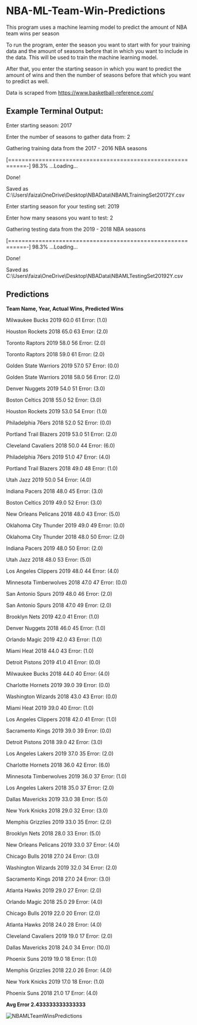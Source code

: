 # NBA-ML-Team-Win-Predictions
This program uses a machine learning model to predict the amount of NBA team wins per season

To run the program, enter the season you want to start with for your training data and the amount of seasons 
before that in which you want to include in the data. This will be used to train the machine learning model.

After that, you enter the starting season in which you want to predict the amount of wins and then the number of 
seasons before that which you want to predict as well. 

Data is scraped from https://www.basketball-reference.com/


## **Example Terminal Output:** 

Enter starting season: 2017 

Enter the number of seasons to gather data from: 2

Gathering training data from the 2017 - 2016 NBA seasons

[===========================================================-] 98.3% ...Loading...

Done!

Saved as C:\Users\faiza\OneDrive\Desktop\NBAData\NBAMLTrainingSet20172Y.csv

Enter starting season for your testing set: 2019

Enter how many seasons you want to test: 2

Gathering testing data from the 2019 - 2018 NBA seasons

[===========================================================-] 98.3% ...Loading...

Done!

Saved as C:\Users\faiza\OneDrive\Desktop\NBAData\NBAMLTestingSet20192Y.csv


## **Predictions** 

**Team Name, Year, Actual Wins, Predicted Wins**

Milwaukee Bucks 2019 60.0 61 Error: (1.0)

Houston Rockets 2018 65.0 63 Error: (2.0)

Toronto Raptors 2019 58.0 56 Error: (2.0)

Toronto Raptors 2018 59.0 61 Error: (2.0)

Golden State Warriors 2019 57.0 57 Error: (0.0)

Golden State Warriors 2018 58.0 56 Error: (2.0)

Denver Nuggets 2019 54.0 51 Error: (3.0)

Boston Celtics 2018 55.0 52 Error: (3.0)

Houston Rockets 2019 53.0 54 Error: (1.0)

Philadelphia 76ers 2018 52.0 52 Error: (0.0)

Portland Trail Blazers 2019 53.0 51 Error: (2.0)

Cleveland Cavaliers 2018 50.0 44 Error: (6.0)

Philadelphia 76ers 2019 51.0 47 Error: (4.0)

Portland Trail Blazers 2018 49.0 48 Error: (1.0)

Utah Jazz 2019 50.0 54 Error: (4.0)

Indiana Pacers 2018 48.0 45 Error: (3.0)

Boston Celtics 2019 49.0 52 Error: (3.0)

New Orleans Pelicans 2018 48.0 43 Error: (5.0)

Oklahoma City Thunder 2019 49.0 49 Error: (0.0)

Oklahoma City Thunder 2018 48.0 50 Error: (2.0)

Indiana Pacers 2019 48.0 50 Error: (2.0)

Utah Jazz 2018 48.0 53 Error: (5.0)

Los Angeles Clippers 2019 48.0 44 Error: (4.0)

Minnesota Timberwolves 2018 47.0 47 Error: (0.0)

San Antonio Spurs 2019 48.0 46 Error: (2.0)

San Antonio Spurs 2018 47.0 49 Error: (2.0)

Brooklyn Nets 2019 42.0 41 Error: (1.0)

Denver Nuggets 2018 46.0 45 Error: (1.0)

Orlando Magic 2019 42.0 43 Error: (1.0)

Miami Heat 2018 44.0 43 Error: (1.0)

Detroit Pistons 2019 41.0 41 Error: (0.0)

Milwaukee Bucks 2018 44.0 40 Error: (4.0)

Charlotte Hornets 2019 39.0 39 Error: (0.0)

Washington Wizards 2018 43.0 43 Error: (0.0)

Miami Heat 2019 39.0 40 Error: (1.0)

Los Angeles Clippers 2018 42.0 41 Error: (1.0)

Sacramento Kings 2019 39.0 39 Error: (0.0)

Detroit Pistons 2018 39.0 42 Error: (3.0)

Los Angeles Lakers 2019 37.0 35 Error: (2.0)

Charlotte Hornets 2018 36.0 42 Error: (6.0)

Minnesota Timberwolves 2019 36.0 37 Error: (1.0)

Los Angeles Lakers 2018 35.0 37 Error: (2.0)

Dallas Mavericks 2019 33.0 38 Error: (5.0)

New York Knicks 2018 29.0 32 Error: (3.0)

Memphis Grizzlies 2019 33.0 35 Error: (2.0)

Brooklyn Nets 2018 28.0 33 Error: (5.0)

New Orleans Pelicans 2019 33.0 37 Error: (4.0)

Chicago Bulls 2018 27.0 24 Error: (3.0)

Washington Wizards 2019 32.0 34 Error: (2.0)

Sacramento Kings 2018 27.0 24 Error: (3.0)

Atlanta Hawks 2019 29.0 27 Error: (2.0)

Orlando Magic 2018 25.0 29 Error: (4.0)

Chicago Bulls 2019 22.0 20 Error: (2.0)

Atlanta Hawks 2018 24.0 28 Error: (4.0)

Cleveland Cavaliers 2019 19.0 17 Error: (2.0)

Dallas Mavericks 2018 24.0 34 Error: (10.0)

Phoenix Suns 2019 19.0 18 Error: (1.0)

Memphis Grizzlies 2018 22.0 26 Error: (4.0)

New York Knicks 2019 17.0 18 Error: (1.0)

Phoenix Suns 2018 21.0 17 Error: (4.0)

**Avg Error 2.433333333333333**


![NBAMLTeamWinsPredictions](https://user-images.githubusercontent.com/43652410/78615623-1263ec80-7840-11ea-8595-9e213e6a5b16.png)
